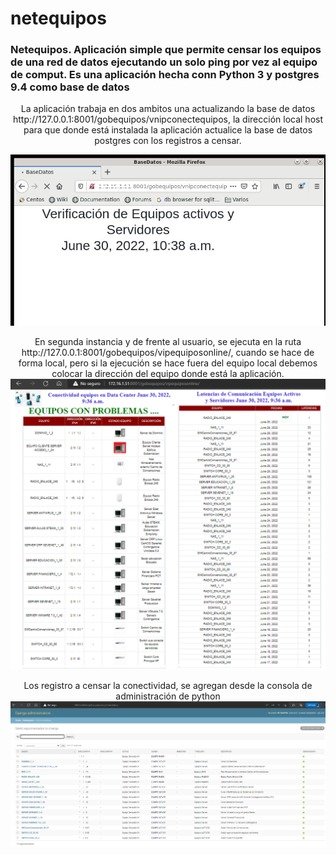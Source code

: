 # netequipos
<h3>
  Netequipos. Aplicación simple que permite censar los equipos de una red de datos ejecutando un solo ping por vez al equipo de comput. 
  Es una aplicación hecha conn Python 3 y postgres 9.4 como base de datos 
</h3>
<p  align="center">
  La aplicación trabaja en dos ambitos una actualizando la base de datos  
  http://127.0.0.1:8001/gobequipos/vnipconectequipos, la dirección local host para que donde está instalada la aplicación actualice la base de datos 
  postgres con los registros a censar.      
</p> 
<p align="center">
     <img width="600" heigth="600" src="static/image/ActualizarBaseDatos.png">   
</p>

<p align="center">
En segunda instancia y de frente al usuario, se ejecuta en la ruta http://127.0.0.1:8001/gobequipos/vipequiposonline/, cuando se hace de forma local, pero si la   ejecución se hace fuera del equipo local
  debemos colocar la dirección del equipo donde está la aplicación.  
     <img width="600" heigth="600" src="static/image/aplicacion.png">          
 </p>
 
 <p align="center">
    Los registro a censar la conectividad, se agregan desde la consola de administración de python 
     <img width="600" heigth="600" src="static/image/AgregarEquipos.png">   
</p>
